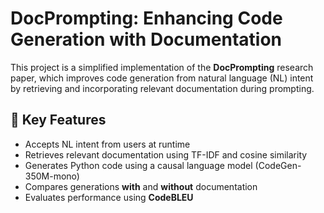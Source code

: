 # DocPrompting: Enhancing Code Generation with Documentation

This project is a simplified implementation of the **DocPrompting** research paper, which improves code generation from natural language (NL) intent by retrieving and incorporating relevant documentation during prompting.

## 🧠 Key Features

- Accepts NL intent from users at runtime
- Retrieves relevant documentation using TF-IDF and cosine similarity
- Generates Python code using a causal language model (CodeGen-350M-mono)
- Compares generations **with** and **without** documentation
- Evaluates performance using **CodeBLEU**



